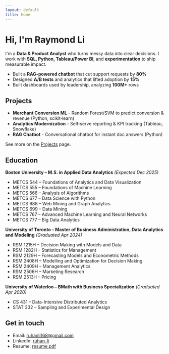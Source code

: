 ```yaml
---
layout: default
title: Home
---
```


# Hi, I'm Raymond Li

I'm a **Data & Product Analyst** who turns messy data into clear decisions. I work with **SQL, Python, Tableau/Power BI**, and **experimentation** to ship measurable impact.

- Built a **RAG-powered chatbot** that cut support requests by **80%**
- Designed **A/B tests** and analytics that lifted adoption by **15%**
- Built dashboards used by leadership, analyzing **100M+** rows

## Projects
- **Merchant Conversion ML** - Random Forest/SVM to predict conversion & revenue (Python, scikit‑learn)  
- **Analytics Modernization** - Self‑serve reporting & KPI tracking (Tableau, Snowflake)  
- **RAG Chatbot** - Conversational chatbot for instant doc answers (Python)

See more on the [Projects](/projects) page.

## Education

**Boston University – M.S. in Applied Data Analytics** *(Expected Dec 2025)*  
- METCS 544 – Foundations of Analytics and Data Visualization  
- METCS 555 – Foundations of Machine Learning  
- METCS 566 – Analysis of Algorithms  
- METCS 677 – Data Science with Python  
- METCS 688 – Web Mining and Graph Analytics  
- METCS 699 – Data Mining  
- METCS 767 – Advanced Machine Learning and Neural Networks  
- METCS 777 – Big Data Analytics  

**University of Toronto – Master of Business Administration, Data Analytics and Modeling** *(Graduated Apr 2024)*  
- RSM 1215H – Decision Making with Models and Data  
- RSM 1282H – Statistics for Management  
- RSM 2129H – Forecasting Models and Econometric Methods  
- RSM 2408H – Modelling and Optimization for Decision Making  
- RSM 2409H – Management Analytics  
- RSM 2506H – Marketing Research  
- RSM 2513H – Pricing  

**University of Waterloo – BMath with Business Specialization** *(Graduated Apr 2020)*  
- CS 431 – Data-Intensive Distributed Analytics  
- STAT 332 – Sampling and Experimental Design  


## Get in touch
- Email: [ruhanli168@gmail.com](mailto:ruhanli168@gmail.com)  
- LinkedIn: [ruhan-li](https://www.linkedin.com/in/ruhan-li)  
- Resume: [resume.pdf](/resume.pdf)
